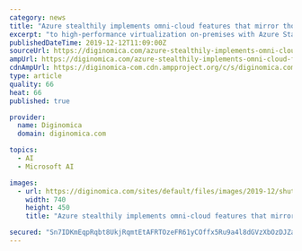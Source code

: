```yaml
---
category: news
title: "Azure stealthily implements omni-cloud features that mirror those AWS loudly proclaims"
excerpt: "to high-performance virtualization on-premises with Azure Stack HCI or an Azure managed appliance that provides intelligent compute and AI at the edge with Azure Stack Edge. Indeed, Azure Stack Edge will support VMs, Kubernetes clusters and deep learning ..."
publishedDateTime: 2019-12-12T11:09:00Z
sourceUrl: https://diginomica.com/azure-stealthily-implements-omni-cloud-features-mirror-those-aws-loudly-proclaims
ampUrl: https://diginomica.com/azure-stealthily-implements-omni-cloud-features-mirror-those-aws-loudly-proclaims?amp
cdnAmpUrl: https://diginomica-com.cdn.ampproject.org/c/s/diginomica.com/azure-stealthily-implements-omni-cloud-features-mirror-those-aws-loudly-proclaims?amp
type: article
quality: 66
heat: 66
published: true

provider:
  name: Diginomica
  domain: diginomica.com

topics:
  - AI
  - Microsoft AI

images:
  - url: https://diginomica.com/sites/default/files/images/2019-12/shutterstock-Simon-Bratt-572315812.jpg
    width: 740
    height: 450
    title: "Azure stealthily implements omni-cloud features that mirror those AWS loudly proclaims"

secured: "Sn7IDKmEqpRqbt8UkjRqmtEtAFRTOzeFR61yCOffx5Ru9a4l8dGVzXbOzDJZa21JayaRPn3AuUgs/kXrwaZtZaRx3GTipvJXo+vfnqWtXjiAHvXK6rZbbeIJmuSdXWSrEKMZEJR7Crk08E0Tv5A5Vidq6tceACjzf1CQRBJVNxG7DQVp+Qsn4FS3+bq3dzcVk8qTMC3LKIHdibJ34+jPXbZbdCHCkiwUQaIlOXYlpVQf966pkCe+9RmoXuYIQWPAWt53fERgjfncPr+HqfYQKA==;90tm0n1K4cVw5iPK9Qx87g=="
---
```


